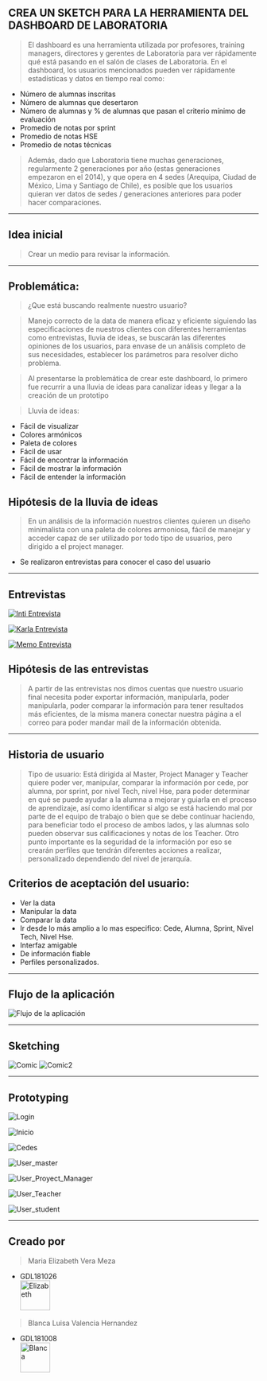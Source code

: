 ## CREA UN SKETCH PARA LA HERRAMIENTA DEL DASHBOARD DE LABORATORIA
>El dashboard es una herramienta utilizada por profesores, training managers, directores y gerentes de Laboratoria para ver rápidamente qué está pasando en el salón de clases de Laboratoria. En el dashboard, los usuarios mencionados pueden ver rápidamente estadísticas y datos en tiempo real como:
 
* Número de alumnas inscritas
* Número de alumnas que desertaron
* Número de alumnas y % de alumnas que pasan el criterio mínimo de evaluación
* Promedio de notas por sprint
* Promedio de notas HSE
* Promedio de notas técnicas

>Además, dado que Laboratoria tiene muchas generaciones, regularmente 2 generaciones por año (estas generaciones empezaron en el 2014), y que opera en 4 sedes (Arequipa, Ciudad de México, Lima y Santiago de Chile), es posible que los usuarios quieran ver datos de sedes / generaciones anteriores para poder hacer comparaciones.

---

## Idea inicial
>Crear un medio para revisar la información. 

---

## Problemática:
>¿Que está buscando realmente nuestro usuario?

>Manejo correcto de la data de manera eficaz y eficiente siguiendo las especificaciones de nuestros clientes con diferentes herramientas como entrevistas, lluvia de ideas, se buscarán las diferentes opiniones de los usuarios, para envase de un análisis completo  de sus necesidades, establecer los parámetros para resolver  dicho problema.

>Al presentarse la problemática de crear este dashboard, lo primero fue recurrir a una lluvia de ideas para canalizar ideas y llegar a la creación de un prototipo

>Lluvia de ideas:
- Fácil de visualizar
- Colores armónicos
- Paleta de colores
- Fácil de usar
- Fácil de encontrar la información
- Fácil de mostrar la información
- Fácil de entender la información


## Hipótesis de la lluvia de ideas
>En un análisis de la información nuestros clientes quieren un diseño minimalista con una paleta de colores armoniosa, fácil de manejar y acceder capaz de ser utilizado por todo tipo de usuarios, pero dirigido a  el project manager.  

* Se realizaron entrevistas para conocer el caso del usuario

---
## Entrevistas


[![Inti Entrevista](assets/Inti.PNG)](https://www.youtube.com/watch?v=WfA5FjN4rFQ&t=303s)


[![Karla Entrevista](assets/Karla.PNG)](https://www.youtube.com/watch?v=ydkRl33TN0g)


[![Memo Entrevista](assets/Meme.PNG)](https://www.youtube.com/watch?v=UzTmTzBJutQ)

 
## Hipótesis de las entrevistas
>A partir de las entrevistas nos dimos cuentas que nuestro usuario final necesita poder exportar información, manipularla, poder manipularla, poder comparar la información para tener resultados más eficientes, de la misma manera conectar nuestra página a el correo para poder mandar mail de la información obtenida.
 
---
## Historia de usuario

>Tipo de usuario: Está dirigida al Master, Project Manager y Teacher quiere poder ver, manipular, comparar la información por cede, por alumna, por sprint, por nivel Tech, nivel Hse, para poder determinar en qué se puede ayudar a la alumna a mejorar y guiarla en el proceso de aprendizaje, así como identificar si algo se está haciendo mal por parte de el equipo de trabajo o bien que se debe continuar haciendo, para beneficiar todo el proceso de ambos lados, y las alumnas solo pueden observar sus calificaciones y notas de los Teacher.
>Otro punto importante es la seguridad de la información por eso se crearán perfiles que tendrán diferentes acciones a realizar, personalizado dependiendo del nivel de jerarquía. 

## Criterios de aceptación del usuario:

- Ver la data
- Manipular la data
- Comparar la data
- Ir desde lo más amplio a lo mas especifico: Cede, Alumna, Sprint, Nivel Tech, Nivel Hse.
- Interfaz amigable
- De información fiable
- Perfiles personalizados.

---
## Flujo de la aplicación

![Flujo de la aplicación](assets/Flujo.png "prototipo")

---
## Sketching   

![Comic](assets/comic1.PNG "comic1")
![Comic2](assets/comic2.PNG "comic2")

---
## Prototyping


![Login](assets/Login.jpeg "login")

![Inicio](assets/inicio.png "Inicio")

![Cedes](assets/Cedes.png "cedes")

![User_master](assets/user_master.jpg "user_master")

![User_Proyect_Manager](assets/Proyect_Manager.jpg "user_Proyect_Manager")

![User_Teacher](assets/user_Teacher.jpg "user_Teacher")

![User_student](assets/user_student.jpg "user_student")


---
## Creado por

> Maria Elizabeth Vera Meza    
* GDL181026           
<img src="assets/Elizabeth.jpg" 
alt="Elizabeth" width="60" height="60"/>


> Blanca Luisa Valencia Hernandez  
* GDL181008    
<img src="assets/eli.jpg" 
alt="Blanca" width="60" height="60"/>

